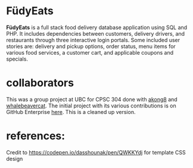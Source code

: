# FüdyEats 

**FüdyEats** is a full stack food delivery database application using SQL and PHP. It includes dependencies between customers, delivery drivers, and restaurants through three interactive login portals. Some included user stories are: delivery and pickup options, order status, menu items for various food services, a customer cart, and applicable coupons and specials. 

# collaborators
This was a group project at UBC for CPSC 304 done with [akong8](https://github.com/akong8) and [whalebeavercat](https://github.com/whalebeavercat).
The initial project with its various contributions is on GitHub Enterprise [here](https://github.students.cs.ubc.ca/CPSC304-2022W-T2/project_b2d1r_p8d3e_q2d2f). This is a cleaned up version.

# references:
Credit to https://codepen.io/dasshounak/pen/QWKKYdj for template CSS design 
